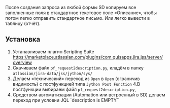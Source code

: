 После создания запроса из любой формы SD копируем все заполненные поля в стандартное текстовое поле «Описание», чтобы потом легко отправить стандартное письмо. Или легко вывести в таблицу (отчёт).

## Установка

1. Устанавливаем плагин Scripting Suite https://marketplace.atlassian.com/plugins/com.quisapps.jira.jss/server/overview 
2. Скачиваем файл `pf_request2description.py`, кладём в папку `atlassian/jira-data/jss/jython/sys/`
3. Делаем «технический» переход из `Open` в `Open` (ограничив видимость) с постфункцией типа `Jython Post Function`
4.В постфункции выбираем файл `pf_request2description.py`, 
5. Средством автоматизации (Automation или встроенный в SD) делаем переход при условии JQL `description is EMPTY``
